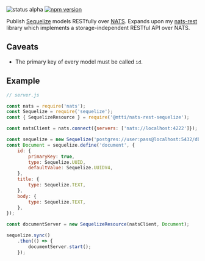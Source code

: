 ![status alpha](https://img.shields.io/badge/development_status-alpha-red.svg)
[![npm version](https://badge.fury.io/js/%40mtti%2Fnats-rest-sequelize.svg)](https://badge.fury.io/js/%40mtti%2Fnats-rest-sequelize)

Publish [Sequelize](http://docs.sequelizejs.com/) models RESTfully over [NATS](https://nats.io). Expands upon my [nats-rest](https://www.npmjs.com/package/@mtti/nats-rest) library which implements a storage-independent RESTful API over NATS.

## Caveats

* The primary key of every model must be called `id`.

## Example

```javascript
// server.js

const nats = require('nats');
const Sequelize = require('sequelize');
const { SequelizeResource } = require('@mtti/nats-rest-sequelize');

const natsClient = nats.connect({servers: ['nats://localhost:4222']});

const sequelize = new Sequelize('postgres://user:pass@localhost:5432/dbname');
const Document = sequelize.define('document', {
    id: {
        primaryKey: true,
        type: Sequelize.UUID,
        defaultValue: Sequelize.UUIDV4,
    },
    title: {
        type: Sequelize.TEXT,
    },
    body: {
        type: Sequelize.TEXT,
    },
});

const documentServer = new SequelizeResource(natsClient, Document);

sequelize.sync()
    .then(() => {
        documentServer.start();
    });
```
